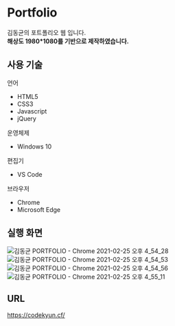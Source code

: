 # Portfolio

김동균의 포트폴리오 웹 입니다.  
**해상도 1980*1080를 기반으로 제작하였습니다.**

## 사용 기술

언어
* HTML5  
* CSS3  
* Javascript  
* jQuery  

운영체제
* Windows 10  

편집기  
* VS Code  

브라우저  
* Chrome
* Microsoft Edge

## 실행 화면
![김동균 PORTFOLIO - Chrome 2021-02-25 오후 4_54_28](https://user-images.githubusercontent.com/49021557/109121282-66dec600-778a-11eb-955b-58d852ffd9ec.png)
![김동균 PORTFOLIO - Chrome 2021-02-25 오후 4_54_53](https://user-images.githubusercontent.com/49021557/109121283-67775c80-778a-11eb-8efa-c9d284a483fa.png)
![김동균 PORTFOLIO - Chrome 2021-02-25 오후 4_54_56](https://user-images.githubusercontent.com/49021557/109121284-680ff300-778a-11eb-9bb2-089d7ccc507b.png)
![김동균 PORTFOLIO - Chrome 2021-02-25 오후 4_55_11](https://user-images.githubusercontent.com/49021557/109121274-65ad9900-778a-11eb-8b00-89f7464232c7.png)

## URL
https://codekyun.cf/
